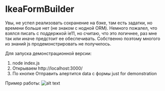 # IkeaFormBuilder

Увы, не успел реализовать сохранение на бэке, там есть задатки, но времени больше нет (не знаком с нодной ORM).
Немного пожалел, что взялся писать с поддержкой ie11, но считаю, что это логичнее, раз мне так или иначе предстоит ее обеспечивать. Собственно поэтому многого из знаний js продемонстрировать не получилось.

Для запуска демонстрационной версии:
1. node index.js
2. Открываем http://localhost:3000/
3. По кнопке Отправить алертится data с формы just for demonstration

Пример работы:
![alt text](https://pp.userapi.com/c845524/v845524561/1dd25f/kBwVqsSpCxU.jpg)
